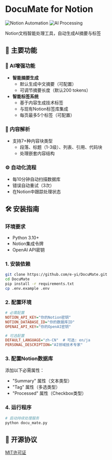 # DocuMate for Notion

![Notion Automation](https://img.shields.io/badge/Platform-Notion%20API-blueviolet)
![AI Processing](https://img.shields.io/badge/Powered%20By-LLM-green)

Notion文档智能处理工具，自动生成AI摘要与标签

## 🚀 主要功能

### 🤖 AI增强功能
- **智能摘要生成**
  - 默认生成中文摘要（可配置）
  - 可调节摘要长度（默认200 tokens）
- **智能标签系统**
  - 基于内容生成技术标签
  - 与现有Notion标签库集成
  - 每页最多5个标签（可配置）

### 📑 内容解析
- 支持7+种内容块类型
  - 段落、标题（1-3级）、列表、引用、代码块
  - 处理嵌套内容结构

### ⚙️ 自动化流程
- 每10分钟自动扫描数据库
- 错误自动重试（3次）
- 在Notion中跟踪处理状态

## 🛠️ 安装指南

### 环境要求
- Python 3.10+
- Notion集成令牌
- OpenAI API密钥

### 1. 安装依赖
```bash
git clone https://github.com/e-yi/DocuMate.git
cd DocuMate
pip install -r requirements.txt
cp .env.example .env
```

### 2. 配置环境
```ini
# 必需配置
NOTION_API_KEY="你的Notion密钥"
NOTION_DATABASE_ID="你的数据库ID"
OPENAI_API_KEY="你的OpenAI密钥"

# 可选配置
DEFAULT_LANGUAGE="zh-CN"  # 可选: en/ja
PERSONAL_DESCRIPTION="AI领域技术专家"
```

### 3. 配置Notion数据库
添加以下必需属性：
   - "Summary" 属性（文本类型）
   - "Tag" 属性（多选类型） 
   - "Processed" 属性（Checkbox类型）

### 4. 运行程序
```bash
# 启动持续处理服务
python docu_mate.py
```

## 📜 开源协议
[MIT许可证](LICENSE) 